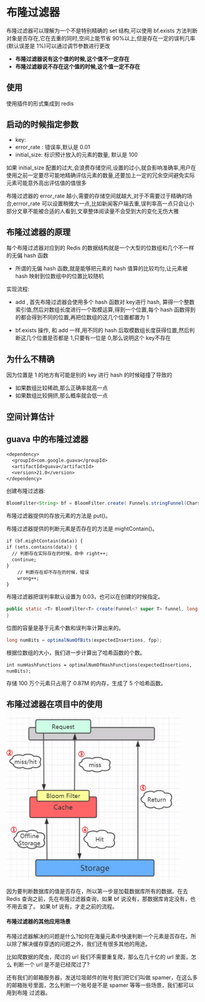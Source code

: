 # 布隆过滤器

布隆过滤器可以理解为一个不是特别精确的 set 结构,可以使用 bf.exists 方法判断对象是否存在,它在去重的同时,空间上能节省 90%以上,但是存在一定的误判几率(默认误差是 1%)可以通过调节参数进行更改

- **布隆过滤器说有这个值的时候,这个值不一定存在**
- **布隆过滤器说不存在这个值的时候,这个值一定不存在**

## 使用

使用插件的形式集成到 redis

## 启动的时候指定参数

- key:
- error_rate : 错误率,默认是 0.01
- initial_size: 标识预计放入的元素的数量, 默认是 100

如果 initial_size 配置的过大,会浪费存储空间,设置的过小,就会影响准确率,用户在使用之前一定要尽可能地精确评估元素的数量,还要加上一定的冗余空间避免实际元素可能意外高出评估值的值很多

布隆过滤器的 error_rate 越小,需要的存储空间就越大,对于不需要过于精确的场合,errror_rate 可以设置稍微大一点,比如新闻客户端去重,误判率高一点只会让小部分文章不能被合适的人看到,文章整体阅读量不会受到大的变化无伤大雅

## 布隆过滤器的原理

每个布隆过滤器对应到的 Redis 的数据结构就是一个大型的位数组和几个不一样的无偏 hash 函数

- 所谓的无偏 hash 函数,就是能够把元素的 hash 值算的比较均匀,让元素被 hash 映射到位数组中的位置比较随机

实现流程:

- add , 首先布隆过滤器会使用多个 hash 函数对 key进行 hash, 算得一个整数索引值,然后对数组长度进行一个取模运算,得到一个位置,每个 hash 函数得到的都会得到不同的位置,再把位数组的这几个位置都置为 1 

- bf.exists 操作, 和 add 一样,用不同的 hash 后取模数组长度获得位置,然后判断这几个位置是否都是 1,只要有一位是 0,那么说明这个 key不存在

## 为什么不精确

因为位置是 1 的地方有可能是别的 key 进行 hash 的时候碰撞了导致的

- 如果数组比较稀疏,那么正确率就高一点
- 如果数组比较拥挤,那么概率就会低一点

## 空间计算估计

## guava 中的布隆过滤器

```
<dependency> 
  <groupId>com.google.guava</groupId> 
  <artifactId>guava</artifactId>
  <version>21.0</version>
</dependency>
```

创建布隆过滤器:

```java
BloomFilter<String> bf = BloomFilter.create( Funnels.stringFunnel(Charsets.UTF_8), insertions);
```

布隆过滤器提供的存放元素的方法是 put()。 

布隆过滤器提供的判断元素是否存在的方法是 mightContain()。

```
if (bf.mightContain(data)) {
if (sets.contains(data)) {
  // 判断存在实际存在的时候，命中 right++;
  continue;
}
	// 判断存在却不存在的时候，错误
	wrong++; 
}
```

布隆过滤器把误判率默认设置为 0.03，也可以在创建的时候指定。

```java
public static <T> BloomFilter<T> create(Funnel<? super T> funnel, long expectedInsertions) { return create(funnel, expectedInsertions, 0.03D);
}
```

  位图的容量是基于元素个数和误判率计算出来的。

```java
long numBits = optimalNumOfBits(expectedInsertions, fpp);
```

根据位数组的大小，我们进一步计算出了哈希函数的个数。

```
int numHashFunctions = optimalNumOfHashFunctions(expectedInsertions, numBits);
```

存储 100 万个元素只占用了 0.87M 的内存，生成了 5 个哈希函数。

## 布隆过滤器在项目中的使用

<img src="assets/image-20200421193231595.png" alt="image-20200421193231595" style="zoom: 67%;" />

因为要判断数据库的值是否存在，所以第一步是加载数据库所有的数据。在去 Redis 查询之前，先在布隆过滤器查询，如果 bf 说没有，那数据库肯定没有，也不用去查了。 如果 bf 说有，才走之前的流程。

#### 布隆过滤器的其他应用场景

布隆过滤器解决的问题是什么?如何在海量元素中快速判断一个元素是否存在。所 以除了解决缓存穿透的问题之外，我们还有很多其他的用途。

比如爬数据的爬虫，爬过的 url 我们不需要重复爬，那么在几十亿的 url 里面，怎么 判断一个 url 是不是已经爬过了?

还有我们的邮箱服务器，发送垃圾邮件的账号我们把它们叫做 spamer，在这么多的邮箱账号里面，怎么判断一个账号是不是 spamer 等等一些场景，我们都可以用到布隆 过滤器。